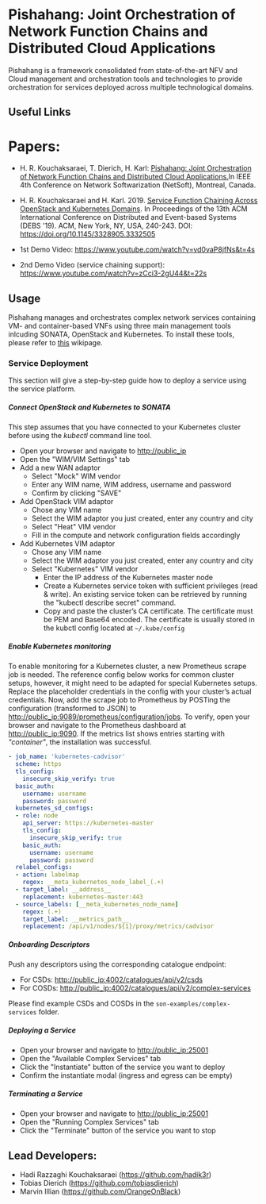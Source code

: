# Pishahang: Joint Orchestration of Network Function Chains and Distributed Cloud Applications

Pishahang is a framework consolidated from state-of-the-art NFV and Cloud management and orchestration tools and
technologies to provide orchestration for services deployed across multiple technological domains.

## Useful Links

# Papers: 

* H. R. Kouchaksaraei, T. Dierich, H. Karl: [Pishahang: Joint Orchestration of Network Function Chains and Distributed Cloud Applications.](https://ieeexplore.ieee.org/document/8460134)In IEEE 4th Conference on Network Softwarization (NetSoft), Montreal, Canada.

* H. R. Kouchaksaraei and H. Karl. 2019. [Service Function Chaining Across OpenStack and Kubernetes Domains](https://dl.acm.org/citation.cfm?id=3332505). In Proceedings of the 13th ACM International Conference on Distributed and Event-based Systems (DEBS '19). ACM, New York, NY, USA, 240-243. DOI: https://doi.org/10.1145/3328905.3332505

* 1st Demo Video: https://www.youtube.com/watch?v=vd0vaP8jfNs&t=4s
* 2nd Demo Video (service chaining support): https://www.youtube.com/watch?v=zCci3-2gU44&t=22s

## Usage

Pishahang manages and orchestrates complex network services containing VM- and container-based VNFs using three main management tools inlcuding SONATA, OpenStack and Kubernetes. To install these tools, please refer to [this](https://github.com/CN-UPB/Pishahang/wiki) wikipage. 


### Service Deployment

This section will give a step-by-step guide how to deploy a service using the service platform.

##### Connect OpenStack and Kubernetes to SONATA

This step assumes that you have connected to your Kubernetes cluster before using the *kubectl* command line tool.

-   Open your browser and navigate to <http://public_ip>
-   Open the "WIM/VIM Settings" tab
-   Add a new WAN adaptor
    -   Select "Mock" WIM vendor
    -   Enter any WIM name, WIM address, username and password
    -   Confirm by clicking "SAVE"
-   Add OpenStack VIM adaptor
    -   Chose any VIM name
    -   Select the WIM adaptor you just created, enter any country and
        city
    -   Select "Heat" VIM vendor
    -   Fill in the compute and network configuration fields accordingly
-   Add Kubernetes VIM adaptor
    -   Chose any VIM name
    -   Select the WIM adaptor you just created, enter any country and
        city
    -   Select "Kubernetes" VIM vendor
        -   Enter the IP address of the Kubernetes master node
        -   Create a Kubernetes service token with sufficient privileges
            (read & write). An existing service token can be retrieved
            by running the "kubectl describe secret" command.
        -   Copy and paste the cluster’s CA certificate. The certificate
            must be PEM and Base64 encoded. The certificate is usually
            stored in the kubctl config located at `~/.kube/config`
       
##### Enable Kubernetes monitoring

To enable monitoring for a Kubernetes cluster, a new Prometheus scrape
job is needed. The reference config below works for common cluster setups, however, it might need to be adapted
for special Kubernetes setups. Replace the placeholder credentials in
the config with your cluster’s actual credentials. Now, add the scrape
job to Prometheus by POSTing the configuration (transformed to JSON) to
<http://public_ip:9089/prometheus/configuration/jobs>. To verify, open
your browser and navigate to the Prometheus dashboard at
<http://public_ip:9090>. If the metrics list shows entries starting with
*"container"*, the installation was successful.   
 
    
```yaml
- job_name: 'kubernetes-cadvisor'
  scheme: https
  tls_config:
    insecure_skip_verify: true
  basic_auth:
    username: username
    password: password
  kubernetes_sd_configs:
  - role: node
    api_server: https://kubernetes-master
    tls_config:
      insecure_skip_verify: true
    basic_auth:
      username: username
      password: password
  relabel_configs:
  - action: labelmap
    regex: __meta_kubernetes_node_label_(.+)
  - target_label: __address__
    replacement: kubernetes-master:443
  - source_labels: [__meta_kubernetes_node_name]
    regex: (.+)
    target_label: __metrics_path__
    replacement: /api/v1/nodes/${1}/proxy/metrics/cadvisor

```

##### Onboarding Descriptors

Push any descriptors using the corresponding catalogue endpoint:

-   For CSDs: <http://public_ip:4002/catalogues/api/v2/csds>
-   For COSDs:
    <http://public_ip:4002/catalogues/api/v2/complex-services>

Please find example CSDs and COSDs in the `son-examples/complex-services` folder.

##### Deploying a Service

-   Open your browser and navigate to <http://public_ip:25001>
-   Open the "Available Complex Services" tab
-   Click the "Instantiate" button of the service you want to deploy
-   Confirm the instantiate modal (ingress and egress can be empty)

##### Terminating a Service

-   Open your browser and navigate to <http://public_ip:25001>
-   Open the "Running Complex Services" tab
-   Click the "Terminate" button of the service you want to stop

## Lead Developers:

- Hadi Razzaghi Kouchaksaraei (https://github.com/hadik3r)
- Tobias Dierich (https://github.com/tobiasdierich)
- Marvin Illian (https://github.com/OrangeOnBlack)


